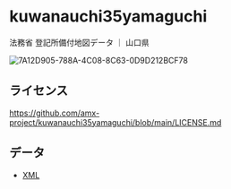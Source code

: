 # kuwanauchi35yamaguchi
法務省 登記所備付地図データ ｜ 山口県

![7A12D905-788A-4C08-8C63-0D9D212BCF78](https://user-images.githubusercontent.com/416977/214225195-ce28d8b0-02d3-4db9-8400-170a74718302.png)

## ライセンス
https://github.com/amx-project/kuwanauchi35yamaguchi/blob/main/LICENSE.md

## データ
* [XML](https://github.com/amx-project/kuwanauchi35yamaguchi/tree/main/xml)
